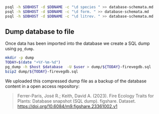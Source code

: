 

```sh
psql -h $DBHOST -d $DBNAME -c "\d species " >> database-schemata.md
psql -h $DBHOST -d $DBNAME -c "\d form. " >> database-schemata.md
psql -h $DBHOST -d $DBNAME -c "\d litrev. " >> database-schemata.md
```

## Dump database to file

Once data has been imported into the database we create a SQL dump using `pg_dump`. 

```sh
mkdir -p dump
TODAY=$(date "+%Y-%m-%d")
pg_dump -h $host $database  -U $user > dump/${TODAY}-firevegdb.sql
bzip2 dump/${TODAY}-firevegdb.sql
```

We uploaded this compressed dump file as a backup of the database content in a open access repository:

> Ferrer-Paris, José R.; Keith, David A. (2023). Fire Ecology Traits for Plants: Database snapshot (SQL dump). figshare. Dataset. https://doi.org/10.6084/m9.figshare.23361002.v1